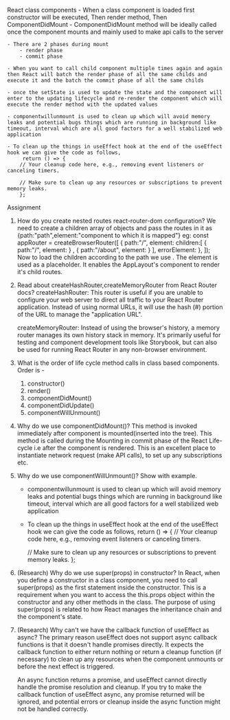 React class components
    - When a class component is loaded first constructor will be executed, Then render method, Then ComponentDidMount
    - ComponentDidMount method will be ideally called once the component mounts and mainly used to make api calls to the server

    - There are 2 phases during mount
        - render phase
        - commit phase

    - When you want to call child component multiple times again and again then React will batch the render phase of all the same childs and execute it and the batch the commit phase of all the same childs

    - once the setState is used to update the state and the component will enter to the updating lifecycle and re-render the component which will execute the render method with the updated values

    - componentwillunmount is used to clean up which will avoid memory leaks and potential bugs things which are running in background like timeout, interval which are all good factors for a well stabilized web application

    - To clean up the things in useEffect hook at the end of the useEffect hook we can give the code as follows,
         return () => {
        // Your cleanup code here, e.g., removing event listeners or canceling timers.

        // Make sure to clean up any resources or subscriptions to prevent memory leaks.
        };

Assignment

1. How do you create nested routes react-router-dom configuration?
    We need to create a children array of objects and pass the routes in it as {path:"path",element:"component to which it is mapped"}
    eg:
    const appRouter = createBrowserRouter([
        {
            path:"/",
            element:<AppLayout/>
            children:[
                {
                    path:"/",
                    element:<Body/>
                } , {	path:"/about",
                    element:<About/>
                }
            ],
            errorElement:<Error/>
        },
    ]);
    Now to load the children according to the path we use <Outlet/>.
    The <Outlet/> element is used as a placeholder. It enables the AppLayout's component to render it's child routes.

2. Read about createHashRouter,createMemoryRouter from React Router docs?
    createHashRouter: This router is useful if you are unable to configure your web server to direct all traffic to your React Router application. Instead of using normal URLs, it will use the hash (#) portion of the URL to manage the "application URL".

    createMemoryRouter: Instead of using the browser's history, a memory router manages its own history stack in memory. It's primarily useful for testing and component development tools like Storybook, but can also be used for running React Router in any non-browser environment.

3. What is the order of life cycle method calls in class based components.
    Order is - 
    1. constructor()
    2. render()
    3. componentDidMount()
    4. componentDidUpdate()
    5. componentWillUnmount()

4. Why do we use componentDidMount()?
This method is invoked immediately after component is mounted(inserted into the tree).
This method is called during the Mounting in commit phase of the React Life-cycle i.e after the component is rendered.
This is an excellent place to instantiate network request (make API calls), to set up any subscriptions etc.

5. Why do we use componentWillUnmount()? Show with example.
    - componentwillunmount is used to clean up which will avoid memory leaks and potential bugs things which are running in background like timeout, interval which are all good factors for a well stabilized web application

    - To clean up the things in useEffect hook at the end of the useEffect hook we can give the code as follows,
         return () => {
        // Your cleanup code here, e.g., removing event listeners or canceling timers.

        // Make sure to clean up any resources or subscriptions to prevent memory leaks.
        };

6. (Research) Why do we use super(props) in constructor?
    In React, when you define a constructor in a class component, you need to call super(props) as the first statement inside the constructor. This is a requirement when you want to access the this.props object within the constructor and any other methods in the class. The purpose of using super(props) is related to how React manages the inheritance chain and the component's state.

7. (Research) Why can't we have the callback function of useEffect as async?
    The primary reason useEffect does not support async callback functions is that it doesn't handle promises directly. It expects the callback function to either return nothing or return a cleanup function (if necessary) to clean up any resources when the component unmounts or before the next effect is triggered.

    An async function returns a promise, and useEffect cannot directly handle the promise resolution and cleanup. If you try to make the callback function of useEffect async, any promise returned will be ignored, and potential errors or cleanup inside the async function might not be handled correctly.


    